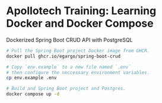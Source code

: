 # Apollotech Training: Learning Docker and Docker Compose

Dockerized Spring Boot CRUD API with PostgreSQL


```bash
# Pull the Spring Boot project Docker image from GHCR.
docker pull ghcr.io/egargo/spring-boot-crud

# Copy `env.example` to a new file named `.env`
# then configure the neccessary environment variables.
cp env.example .env

# Build and Spring Boot project and Postgres.
docker compose up -d
```
